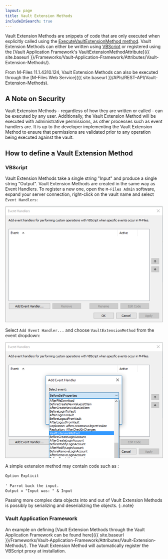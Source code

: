 ```yaml
---
layout: page
title: Vault Extension Methods
includeInSearch: true
---
```


Vault Extension Methods are snippets of code that are only executed when explicitly called using the [ExecuteVaultExtensionMethod method](https://www.m-files.com/api/documentation/latest/index.html#MFilesAPI~VaultExtensionMethodOperations~ExecuteVaultExtensionMethod.html).  Vault Extension Methods can either be written using [VBScript](#vbscript) or registered using the [Vault Application Framework's VaultExtensionMethodAttribute]({{ site.baseurl }}/Frameworks/Vault-Application-Framework/Attributes/Vault-Extension-Methods/).

From M-Files 11.1.4310.124, Vault Extension Methods can also be executed through the [M-Files Web Service]({{ site.baseurl }}/APIs/REST-API/Vault-Extension-Methods).

## A Note on Security

Vault Extension Methods - regardless of how they are written or called - can be executed by any user.  Additionally, the Vault Extension Method will be executed with administrative permissions, as other processes such as event handlers are.  It is up to the developer implementing the Vault Extension Method to ensure that permissions are validated prior to any operation being executed against the vault.

## How to define a Vault Extension Method

### VBScript

Vault Extension Methods take a single string "Input" and produce a single string "Output".  Vault Extension Methods are created in the same way as Event Handlers.  To register a new one, open the `M-Files Admin` software, expand your server connection, right-click on the vault name and select `Event Handlers`:

![Event Handlers dialog](event-handlers.png)

Select `Add Event Handler...` and choose `VaultExtensionMethod` from the event dropdown:

![Vault Extension Method Type Dropdown](add-event-handler.png)

A simple extension method may contain code such as :

```vbscript
Option Explicit

' Parrot back the input.
Output = "Input was: " & Input
```

Passing more complex data objects into and out of Vault Extension Methods is possibly by serializing and deserializing the objects.
{:.note}

### Vault Application Framework

An example on defining [Vault Extension Methods through the Vault Application Framework can be found here]({{ site.baseurl }}/Frameworks/Vault-Application-Framework/Attributes/Vault-Extension-Methods/).  The Vault Extension Method will automatically register the VBScript proxy at installation.

